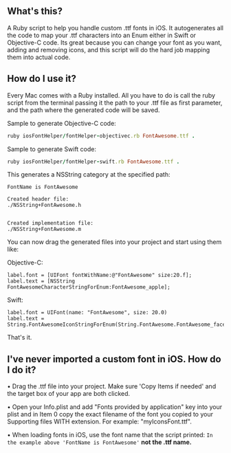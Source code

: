 ## What's this?
A Ruby script to help you handle custom .ttf fonts in iOS. It autogenerates all the code to map your .ttf characters into an Enum either in Swift or Objective-C code. Its great because you can change your font as you want, adding and removing icons, and this script will do the hard job mapping them into actual code.  

## How do I use it?
Every Mac comes with a Ruby installed. All you have to do is call the ruby script from the terminal passing it the path to your .ttf file as first parameter, and the path where the generated code will be saved. 

Sample to generate Objective-C code: 

```ruby
ruby iosFontHelper/fontHelper-objectivec.rb FontAwesome.ttf .
```

Sample to generate Swift code: 

```ruby
ruby iosFontHelper/fontHelper-swift.rb FontAwesome.ttf .
```
This generates a NSString category at the specified path:

```
FontName is FontAwesome 

Created header file: 
./NSString+FontAwesome.h


Created implementation file:
./NSString+FontAwesome.m
```

You can now drag the generated files into your project and start using them like:

Objective-C:
```
label.font = [UIFont fontWithName:@"FontAwesome" size:20.f];
label.text = [NSString FontAwesomeCharacterStringForEnum:FontAwesome_apple];
```

Swift:
```
label.font = UIFont(name: "FontAwesome", size: 20.0)
label.text = String.FontAwesomeIconStringForEnum(String.FontAwesome.FontAwesome_facebook_sign)
```

That's it.

## I've never imported a custom font in iOS. How do I do it?
&bull; Drag the .ttf file into your project. Make sure 'Copy Items if needed' and the target box of your app are both clicked.

&bull; Open your Info.plist and add "Fonts provided by application" key into your plist and in Item 0 copy the exact filename of the font you copied to your Supporting files WITH extension. For example: "myIconsFont.ttf".

&bull; When loading fonts in iOS, use the font name that the script printed:
```In the example above 'FontName is FontAwesome'``` 
<b>not the .ttf name.</b>





